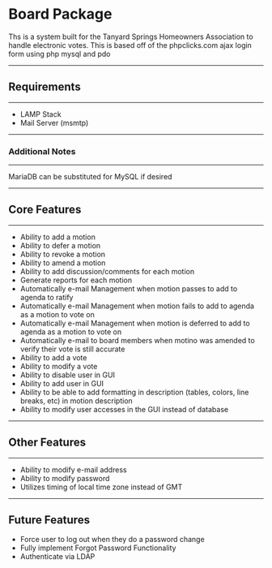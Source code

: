 # Board Package
Ths is a system built for the Tanyard Springs Homeowners Association to handle electronic votes. This is based off of the phpclicks.com ajax login form using php mysql and pdo

----------------------
## Requirements
----------------------
- LAMP Stack
- Mail Server (msmtp)
 
 ----------------------
 ### Additional Notes
 ----------------------
 MariaDB can be substituted for MySQL if desired
 

----------------------
## Core Features
----------------------
- Ability to add a motion
- Ability to defer a motion
- Ability to revoke a motion
- Ability to amend a motion
- Ability to add discussion/comments for each motion
- Generate reports for each motion
- Automatically e-mail Management when motion passes to add to agenda to ratify
- Automatically e-mail Management when motion fails to add to agenda as a motion to vote on
- Automatically e-mail Management when motion is deferred to add to agenda as a motion to vote on
- Automatically e-mail to board members when motino was amended to verify their vote is still accurate
- Ability to add a vote
- Ability to modify a vote
- Ability to disable user in GUI
- Ability to add user in GUI
- Ability to be able to add formatting in description (tables, colors, line breaks, etc) in motion description
- Ability to modify user accesses in the GUI instead of database

----------------------
## Other Features
----------------------
- Ability to modify e-mail address
- Ability to modify password
- Utilizes timing of local time zone instead of GMT

----------------------
Future Features
----------------------
- Force user to log out when they do a password change
- Fully implement Forgot Password Functionality
- Authenticate via LDAP

